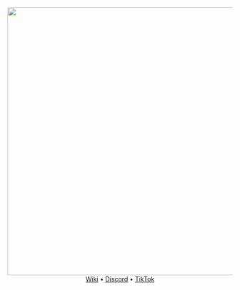 <div align="center">
  <img src="https://github.com/NextFightNetwork/.github/assets/114857048/367c8910-8225-472c-859c-28bef4117fcf" width="600px"><br>
  <a href="https://github.com/NextFightNetwork/Wiki/wiki">Wiki</a> •
  <a href="https://discord.gg/ZXvGT8uMD3">Discord</a> •
  <a href="https://tiktok.com/@nextfight.net">TikTok</a>
</div>  
<br>
